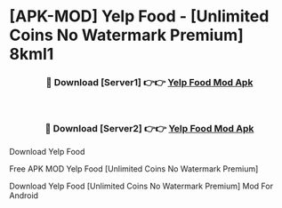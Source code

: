 # [APK-MOD] Yelp  Food - [Unlimited Coins No Watermark Premium] 8kml1



<div align="center">
<h3>🔴 Download [Server1] 👉👉 <a href="https://momento.my/?title=Yelp__Food">Yelp  Food Mod Apk</a></h3><br>

<h3>🔴 Download [Server2] 👉👉 <a href="https://momento.my/?title=Yelp__Food">Yelp  Food Mod Apk</a></h3>
</div>



Download Yelp  Food 

Free APK MOD Yelp  Food [Unlimited Coins No Watermark Premium]

Download Yelp  Food [Unlimited Coins No Watermark Premium] Mod For Android
